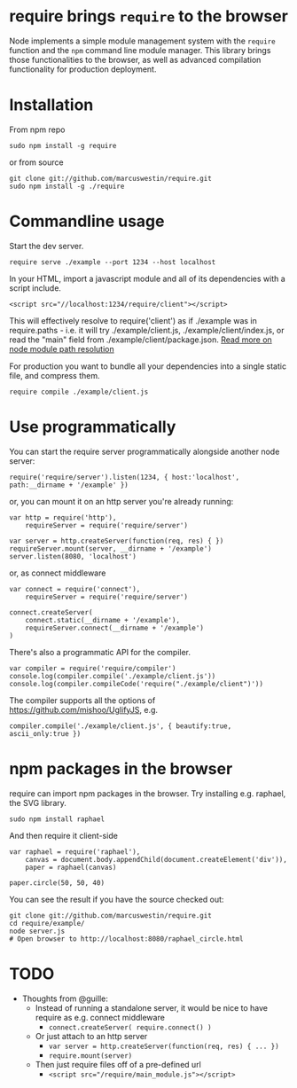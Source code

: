 require brings `require` to the browser
=======================================

Node implements a simple module management system with the `require` function
and the `npm` command line module manager. This library brings those
functionalities to the browser, as well as advanced compilation functionality
for production deployment.

Installation
============
From npm repo

	sudo npm install -g require

or from source

	git clone git://github.com/marcuswestin/require.git
	sudo npm install -g ./require

Commandline usage
=================
Start the dev server.

	require serve ./example --port 1234 --host localhost

In your HTML, import a javascript module and all of its dependencies
with a script include.

	<script src="//localhost:1234/require/client"></script>

This will effectively resolve to require('client') as if ./example was in
require.paths - i.e. it will try ./example/client.js, ./example/client/index.js,
or read the "main" field from ./example/client/package.json.
[Read more on node module path resolution](http://nodejs.org/docs/latest/api/all.html#modules)

For production you want to bundle all your dependencies into a single static
file, and compress them.

	require compile ./example/client.js

Use programmatically
====================
You can start the require server programmatically alongside another node server:

	require('require/server').listen(1234, { host:'localhost', path:__dirname + '/example' })

or, you can mount it on an http server you're already running:

	var http = require('http'),
		requireServer = require('require/server')
	
	var server = http.createServer(function(req, res) { })
	requireServer.mount(server, __dirname + '/example')
	server.listen(8080, 'localhost')

or, as connect middleware

	var connect = require('connect'),
		requireServer = require('require/server')
	
	connect.createServer(
		connect.static(__dirname + '/example'),
		requireServer.connect(__dirname + '/example')
	)

There's also a programmatic API for the compiler.

	var compiler = require('require/compiler')
	console.log(compiler.compile('./example/client.js'))
	console.log(compiler.compileCode('require("./example/client")'))

The compiler supports all the options of https://github.com/mishoo/UglifyJS, e.g.

	compiler.compile('./example/client.js', { beautify:true, ascii_only:true })

npm packages in the browser
===========================
require can import npm packages in the browser. Try installing e.g. raphael,
the SVG library.

	sudo npm install raphael

And then require it client-side

	var raphael = require('raphael'),
		canvas = document.body.appendChild(document.createElement('div')),
		paper = raphael(canvas)
	
	paper.circle(50, 50, 40)

You can see the result if you have the source checked out:

	git clone git://github.com/marcuswestin/require.git
	cd require/example/
	node server.js
	# Open browser to http://localhost:8080/raphael_circle.html

TODO
====
- Thoughts from @guille:
	- Instead of running a standalone server, it would be nice to have require as e.g. connect middleware
		- `connect.createServer( require.connect() )`
	- Or just attach to an http server
		- `var server = http.createServer(function(req, res) { ... })`
		- `require.mount(server)`
	- Then just require files off of a pre-defined url
		- `<script src="/require/main_module.js"></script>`
